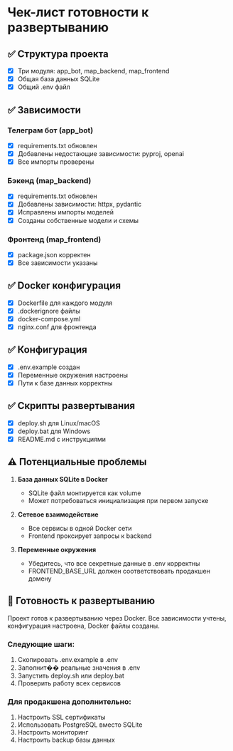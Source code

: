 # Чек-лист готовности к развертыванию

## ✅ Структура проекта
- [x] Три модуля: app_bot, map_backend, map_frontend
- [x] Общая база данных SQLite
- [x] Общий .env файл

## ✅ Зависимости

### Телеграм бот (app_bot)
- [x] requirements.txt обновлен
- [x] Добавлены недостающие зависимости: pyproj, openai
- [x] Все импорты проверены

### Бэкенд (map_backend)
- [x] requirements.txt обновлен
- [x] Добавлены зависимости: httpx, pydantic
- [x] Исправлены импорты моделей
- [x] Созданы собственные модели и схемы

### Фронтенд (map_frontend)
- [x] package.json корректен
- [x] Все зависимости указаны

## ✅ Docker конфигурация
- [x] Dockerfile для каждого модуля
- [x] .dockerignore файлы
- [x] docker-compose.yml
- [x] nginx.conf для фронтенда

## ✅ Конфигурация
- [x] .env.example создан
- [x] Переменные окружения настроены
- [x] Пути к базе данных корректны

## ✅ Скрипты развертывания
- [x] deploy.sh для Linux/macOS
- [x] deploy.bat для Windows
- [x] README.md с инструкциями

## ⚠️ Потенциальные проблемы

1. **База данных SQLite в Docker**
   - SQLite файл монтируется как volume
   - Может потребоваться инициализация при первом запуске

2. **Сетевое взаимодействие**
   - Все сервисы в одной Docker сети
   - Frontend проксирует запросы к backend

3. **Переменные окружения**
   - Убедитесь, что все секретные данные в .env корректны
   - FRONTEND_BASE_URL должен соответствовать продакшен домену

## 🚀 Готовность к развертыванию

Проект готов к развертыванию через Docker. Все зависимости учтены, конфигурация настроена, Docker файлы созданы.

### Следующие шаги:
1. Скопировать .env.example в .env
2. Заполнит�� реальные значения в .env
3. Запустить deploy.sh или deploy.bat
4. Проверить работу всех сервисов

### Для продакшена дополнительно:
1. Настроить SSL сертификаты
2. Использовать PostgreSQL вместо SQLite
3. Настроить мониторинг
4. Настроить backup базы данных